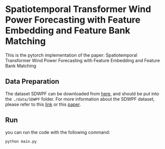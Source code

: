 # Spatiotemporal Transformer Wind Power Forecasting with Feature Embedding and Feature Bank Matching

This is the pytorch implementation of the paper: Spatiotemporal Transformer Wind Power Forecasting
 with Feature Embedding and Feature Bank Matching

## Data Preparation

The dataset SDWPF can be downloaded from [here](https://aistudio.baidu.com/competition/detail/152/0/introduction), and should be put into the `./data/SDWPF` folder. For more information about the SDWPF dataset, please refer to this [link](https://www.paddlepaddle.org.cn/support/news?action=detail&id=2950) or this [paper](https://arxiv.org/abs/2208.04360). 

## Run
you can run the code with the following command: 
```
python main.py
```